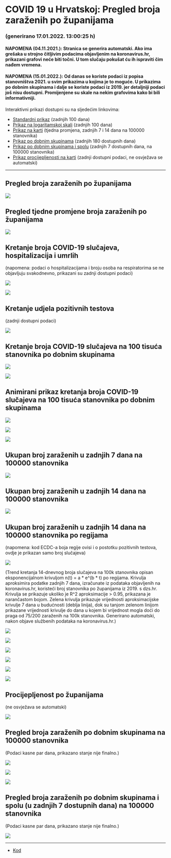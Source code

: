# COVID 19 u Hrvatskoj: Pregled broja zaraženih po županijama

### (generirano 17.01.2022. 13:00:25 h)

#### NAPOMENA (04.11.2021.): Stranica se generira automatski. Ako ima grešaka u strojno čitljivim podacima objavljenim na koronavirus.hr, prikazani grafovi neće biti točni. U tom slučaju pokušat ću ih ispraviti čim nađem vremena.

#### NAPOMENA (15.01.2022.): Od danas se koriste podaci iz popisa stanovništva 2021. u svim prikazima u kojima je to moguće. U prikazima po dobnim skupinama i dalje se koriste podaci iz 2019. jer detaljniji podaci još nisu dostupni. Promijenjene su skale na nekim grafovima kako bi bili informativniji.

Interaktivni prikazi dostupni su na sljedećim linkovima:

- [Standardni prikaz](html/index.html) (zadnjih 100 dana)
- [Prikaz na logaritamskoj skali](html/index_log.html) (zadnjih 100 dana)
- [Prikaz na karti](html/index_map.html) (tjedna promjena, zadnjih 7 i 14 dana na 100000 stanovnika)
- [Prikaz po dobnim skupinama](html/index_per_age.html) (zadnjih 180 dostupnih dana)
- [Prikaz po dobnim skupinama i spolu](html/index_pyramid.html) (zadnjih 7 dostupnih dana, na 100000 stanovnika)
- [Prikaz procijepljenosti na karti](html/index_vaccination.html) (zadnji dostupni podaci, ne osvježava se automatski)

-----

## Pregled broja zaraženih po županijama

![](img/2022_01_16_line_plots.png)

## Pregled tjedne promjene broja zaraženih po županijama

![](img/2022_01_16_map.png)

## Kretanje broja COVID-19 slučajeva, hospitalizacija i umrlih

(napomena: podaci o hospitalizacijama i broju osoba na respiratorima se ne objavljuju svakodnevno, prikazani su zadnji dostupni podaci)

![](img/2022_01_16_cases_hospitalisations_deaths.png)

![](img/2022_01_16_cases_hospitalisations_deaths_log.png)

## Kretanje udjela pozitivnih testova

(zadnji dostupni podaci)

![](img/2022_01_16_percentage_positive_tests.png)

## Kretanje broja COVID-19 slučajeva na 100 tisuća stanovnika po dobnim skupinama

![](img/2022_01_16_cases_per_age_group_lines.png)

![](img/2022_01_16_cases_per_age_group_lines_log.png)

## Animirani prikaz kretanja broja COVID-19 slučajeva na 100 tisuća stanovnika po dobnim skupinama

![](img/2022_01_16anim_aug_1200.gif)

![](img/anim_cases_2022_01_16_vs_2020.gif)

![](img/2022_01_16all_counties_dots.png)

## Ukupan broj zaraženih u zadnjih 7 dana na 100000 stanovnika

![](img/2022_01_16_map_7_day_per_100k.png)

## Ukupan broj zaraženih u zadnjih 14 dana na 100000 stanovnika

![](img/2022_01_16_map_14_day_per_100k.png)

## Ukupan broj zaraženih u zadnjih 14 dana na 100000 stanovnika po regijama

(napomena: kod ECDC-a boja regije ovisi i o postotku pozitivnih testova, ovdje je prikazan samo broj slučajeva)

![](img/2022_01_16_map_14_day_per_100k_region.png)

(Trend kretanja 14-dnevnog broja slučajeva na 100k stanovnika opisan eksponencijalnom krivuljom n(t) = a * e^(b * t) po regijama. Krivulja aproksimira podatke zadnjih 7 dana, izračunate iz podataka objavljenih na koronavirus.hr, koristeći broj stanovnika po županijama iz 2019. s dzs.hr. Krivulja se prikazuje ukoliko je R^2 aproksimacije > 0.95, prikazana je narančastom bojom. Zelena krivulja prikazuje vrijednosti aproksimacijske krivulje 7 dana u budućnosti (deblja linija), dok su tanjom zelenom linijom prikazane vrijednosti krivulje do dana u kojem bi vrijednost mogla doći do praga od 75/200 zaraženih na 100k stanovnika. Generirano automatski, nakon objave službenih podataka na koronavirus.hr.)

![](img/2022_01_16_current_Jadranska_Hrvatska.png)

![](img/2022_01_16_current_Panonska_Hrvatska.png)

![](img/2022_01_16_current_Grad_Zagreb.png)

![](img/2022_01_16_current_Sjeverna_Hrvatska.png)

![](img/2022_01_16_current_Republika_Hrvatska.png)

![](img/2022_01_16_cases_hospitalisations_deaths_Republika_Hrvatska.png)

## Procijepljenost po županijama

(ne osvježava se automatski)

![](img/2022_01_16_vaccination.png)

## Pregled broja zaraženih po dobnim skupinama na 100000 stanovnika

(Podaci kasne par dana, prikazano stanje nije finalno.)

![](img/2022_01_16_per_age_group.png)

![](img/2022_01_16_per_age_group_all_0.png)

![](img/2022_01_16_per_age_group_all_1.png)

## Pregled broja zaraženih po dobnim skupinama i spolu (u zadnjih 7 dostupnih dana) na 100000 stanovnika

(Podaci kasne par dana, prikazano stanje nije finalno.)

![](img/2022_01_16_pyramid.png)

-----

- [Kod](https://github.com/ppalasek/covid_plots_croatia)

